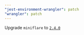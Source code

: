 ```yaml
---
"jest-environment-wrangler": patch
"wrangler": patch
---
```


Upgrade `miniflare` to [`2.4.0`](https://github.com/cloudflare/miniflare/releases/tag/v2.4.0)
